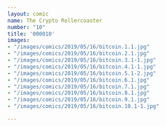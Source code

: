 ```yaml
---
layout: comic
name: The Crypto Rollercoaster
number: "10"
title: '000010'
images:
- "/images/comics/2019/05/16/bitcoin.1.1.jpg"
- "/images/comics/2019/05/16/bitcoin.2.1.jpg"
- "/images/comics/2019/05/16/bitcoin.3.1-1.jpg"
- "/images/comics/2019/05/16/bitcoin.4.1-1.jpg"
- "/images/comics/2019/05/16/bitcoin.5.1-2.jpg"
- "/images/comics/2019/05/16/bitcoin.6.1.jpg"
- "/images/comics/2019/05/16/bitcoin.7.1.jpg"
- "/images/comics/2019/05/16/bitcoin.8.1.jpg"
- "/images/comics/2019/05/16/bitcoin.9.1.jpg"
- "/images/comics/2019/05/16/bitcoin.10.1-1.jpg"

---
```

